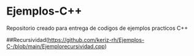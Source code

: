 # Ejemplos-C++
Repositorio creado para entrega de codigos de ejemplos practicos C++

##Recursividad(https://github.com/keriz-rh/Ejemplos-C-/blob/main/Ejemplorecursividad.cpp)
